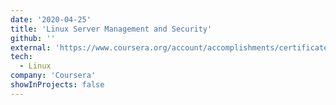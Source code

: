 ```yaml
---
date: '2020-04-25'
title: 'Linux Server Management and Security'
github: ''
external: 'https://www.coursera.org/account/accomplishments/certificate/RF6ENFVNM6A6'
tech:
  - Linux
company: 'Coursera'
showInProjects: false
---
```

